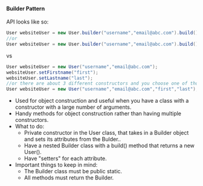 #### Builder Pattern

API looks like so:
```java
User websiteUser = new User.builder("username","email@abc.com").build();
//or
User websiteUser = new User.builder("username","email@abc.com").build().firstName("first").lastName("last").build();
```
vs
```java
User websiteUser = new User("username","email@abc.com");
websiteUser.setFirstname("first");
websiteUser.setLastname("last");
//or there are about 3 different constructors and you choose one of those runtime
User websiteUser = new User("username","email@abc.com","first","last");
```

- Used for object construction and useful when you have a class with a constructor with a large number of arguments.
- Handy methods for object construction rather than having multiple constructors.
- What to do:
    - Private constructor in the User class, that takes in a Builder object and sets its attributes from the Bulder..
    - Have a nested Builder class with a build() method that returns a new User().
    - Have "setters" for each attribute.
- Important things to keep in mind:
    - The Builder class must be public static.
    - All methods must return the Builder.
